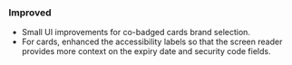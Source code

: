 ### Improved
- Small UI improvements for co-badged cards brand selection.
- For cards, enhanced the accessibility labels so that the screen reader provides more context on the expiry date and security code fields.
